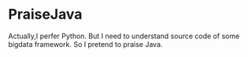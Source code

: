 # PraiseJava
Actually,I perfer Python.
But I need to understand source code of some bigdata framework.
So I pretend to praise Java.
